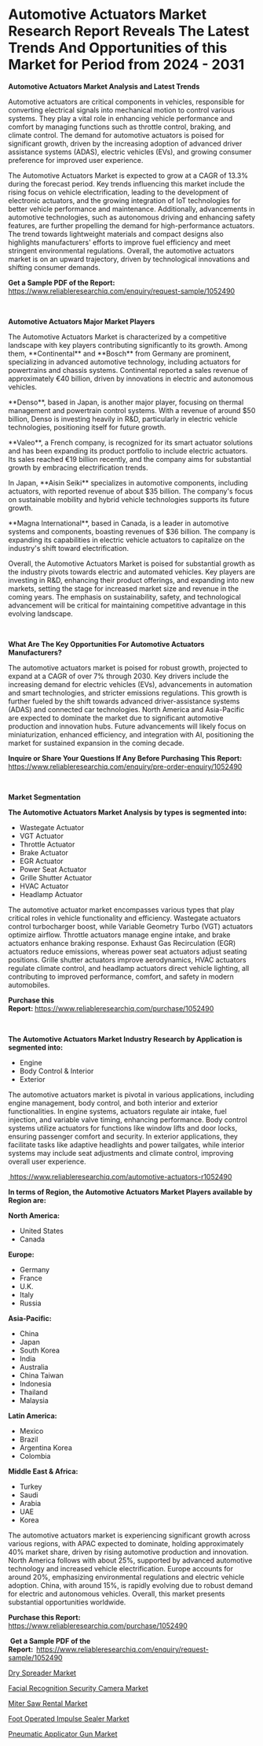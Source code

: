 <p><h1>Automotive Actuators Market Research Report Reveals The Latest Trends And Opportunities of this Market for Period from 2024 - 2031</h1></p><p><strong>Automotive Actuators Market Analysis and Latest Trends</strong></p>
<p><p>Automotive actuators are critical components in vehicles, responsible for converting electrical signals into mechanical motion to control various systems. They play a vital role in enhancing vehicle performance and comfort by managing functions such as throttle control, braking, and climate control. The demand for automotive actuators is poised for significant growth, driven by the increasing adoption of advanced driver assistance systems (ADAS), electric vehicles (EVs), and growing consumer preference for improved user experience.</p><p>The Automotive Actuators Market is expected to grow at a CAGR of 13.3% during the forecast period. Key trends influencing this market include the rising focus on vehicle electrification, leading to the development of electronic actuators, and the growing integration of IoT technologies for better vehicle performance and maintenance. Additionally, advancements in automotive technologies, such as autonomous driving and enhancing safety features, are further propelling the demand for high-performance actuators. The trend towards lightweight materials and compact designs also highlights manufacturers' efforts to improve fuel efficiency and meet stringent environmental regulations. Overall, the automotive actuators market is on an upward trajectory, driven by technological innovations and shifting consumer demands.</p></p>
<p><strong>Get a Sample PDF of the Report:&nbsp;</strong> <a href="https://www.reliableresearchiq.com/enquiry/request-sample/1052490?utm_campaign=1123&utm_medium=2&utm_source=Github&utm_content=ia&utm_term=20122024&utm_id=automotive-actuators">https://www.reliableresearchiq.com/enquiry/request-sample/1052490</a></p>
<p>&nbsp;</p>
<p><strong>Automotive Actuators Major Market Players</strong></p>
<p><p>The Automotive Actuators Market is characterized by a competitive landscape with key players contributing significantly to its growth. Among them, **Continental** and **Bosch** from Germany are prominent, specializing in advanced automotive technology, including actuators for powertrains and chassis systems. Continental reported a sales revenue of approximately €40 billion, driven by innovations in electric and autonomous vehicles.</p><p>**Denso**, based in Japan, is another major player, focusing on thermal management and powertrain control systems. With a revenue of around $50 billion, Denso is investing heavily in R&D, particularly in electric vehicle technologies, positioning itself for future growth.</p><p>**Valeo**, a French company, is recognized for its smart actuator solutions and has been expanding its product portfolio to include electric actuators. Its sales reached €19 billion recently, and the company aims for substantial growth by embracing electrification trends.</p><p>In Japan, **Aisin Seiki** specializes in automotive components, including actuators, with reported revenue of about $35 billion. The company's focus on sustainable mobility and hybrid vehicle technologies supports its future growth.</p><p>**Magna International**, based in Canada, is a leader in automotive systems and components, boasting revenues of $36 billion. The company is expanding its capabilities in electric vehicle actuators to capitalize on the industry's shift toward electrification.</p><p>Overall, the Automotive Actuators Market is poised for substantial growth as the industry pivots towards electric and automated vehicles. Key players are investing in R&D, enhancing their product offerings, and expanding into new markets, setting the stage for increased market size and revenue in the coming years. The emphasis on sustainability, safety, and technological advancement will be critical for maintaining competitive advantage in this evolving landscape.</p></p>
<p>&nbsp;</p>
<p><strong>What Are The Key Opportunities For Automotive Actuators Manufacturers?</strong></p>
<p><p>The automotive actuators market is poised for robust growth, projected to expand at a CAGR of over 7% through 2030. Key drivers include the increasing demand for electric vehicles (EVs), advancements in automation and smart technologies, and stricter emissions regulations. This growth is further fueled by the shift towards advanced driver-assistance systems (ADAS) and connected car technologies. North America and Asia-Pacific are expected to dominate the market due to significant automotive production and innovation hubs. Future advancements will likely focus on miniaturization, enhanced efficiency, and integration with AI, positioning the market for sustained expansion in the coming decade.</p></p>
<p><strong>Inquire or Share Your Questions If Any Before Purchasing This Report:</strong> <a href="https://www.reliableresearchiq.com/enquiry/pre-order-enquiry/1052490?utm_campaign=1123&utm_medium=2&utm_source=Github&utm_content=ia&utm_term=20122024&utm_id=automotive-actuators">https://www.reliableresearchiq.com/enquiry/pre-order-enquiry/1052490</a></p>
<p>&nbsp;</p>
<p><strong>Market Segmentation</strong></p>
<p><strong>The Automotive Actuators Market Analysis by types is segmented into:</strong></p>
<p><ul><li>Wastegate Actuator</li><li>VGT Actuator</li><li>Throttle Actuator</li><li>Brake Actuator</li><li>EGR Actuator</li><li>Power Seat Actuator</li><li>Grille Shutter Actuator</li><li>HVAC Actuator</li><li>Headlamp Actuator</li></ul></p>
<p><p>The automotive actuator market encompasses various types that play critical roles in vehicle functionality and efficiency. Wastegate actuators control turbocharger boost, while Variable Geometry Turbo (VGT) actuators optimize airflow. Throttle actuators manage engine intake, and brake actuators enhance braking response. Exhaust Gas Recirculation (EGR) actuators reduce emissions, whereas power seat actuators adjust seating positions. Grille shutter actuators improve aerodynamics, HVAC actuators regulate climate control, and headlamp actuators direct vehicle lighting, all contributing to improved performance, comfort, and safety in modern automobiles.</p></p>
<p><strong>Purchase this Report:&nbsp;</strong><a href="https://www.reliableresearchiq.com/purchase/1052490?utm_campaign=1123&utm_medium=2&utm_source=Github&utm_content=ia&utm_term=20122024&utm_id=automotive-actuators">https://www.reliableresearchiq.com/purchase/1052490</a></p>
<p>&nbsp;</p>
<p><strong>The Automotive Actuators Market Industry Research by Application is segmented into:</strong></p>
<p><ul><li>Engine</li><li>Body Control & Interior</li><li>Exterior</li></ul></p>
<p><p>The automotive actuators market is pivotal in various applications, including engine management, body control, and both interior and exterior functionalities. In engine systems, actuators regulate air intake, fuel injection, and variable valve timing, enhancing performance. Body control systems utilize actuators for functions like window lifts and door locks, ensuring passenger comfort and security. In exterior applications, they facilitate tasks like adaptive headlights and power tailgates, while interior systems may include seat adjustments and climate control, improving overall user experience.</p></p>
<p><a href="https://www.reliableresearchiq.com/automotive-actuators-r1052490?utm_campaign=1123&utm_medium=2&utm_source=Github&utm_content=ia&utm_term=20122024&utm_id=automotive-actuators">&nbsp;https://www.reliableresearchiq.com/automotive-actuators-r1052490</a></p>
<p><strong>In terms of Region, the Automotive Actuators Market Players available by Region are:</strong></p>
<p>
    <p> <strong> North America: </strong>
        <ul>
            <li>United States</li>
            <li>Canada</li>
        </ul>
        </p> 
    <p> <strong> Europe: </strong>
        <ul>
            <li>Germany</li>
            <li>France</li>
            <li>U.K.</li>
            <li>Italy</li>
            <li>Russia</li>
        </ul>
        </p> 
    <p> <strong> Asia-Pacific: </strong>
        <ul>
            <li>China</li>
            <li>Japan</li>
            <li>South Korea</li>
            <li>India</li>
            <li>Australia</li>
            <li>China Taiwan</li>
            <li>Indonesia</li>
            <li>Thailand</li>
            <li>Malaysia</li>
        </ul>
        </p> 
    <p> <strong> Latin America: </strong>
        <ul>
            <li>Mexico</li>
            <li>Brazil</li>
            <li>Argentina Korea</li>
            <li>Colombia</li>
        </ul>
        </p> 
    <p> <strong> Middle East & Africa: </strong>
        <ul>
            <li>Turkey</li>
            <li>Saudi</li>
            <li>Arabia</li>
            <li>UAE</li>
            <li>Korea</li>
        </ul>
    </p>
    </p>
<p><p>The automotive actuators market is experiencing significant growth across various regions, with APAC expected to dominate, holding approximately 40% market share, driven by rising automotive production and innovation. North America follows with about 25%, supported by advanced automotive technology and increased vehicle electrification. Europe accounts for around 20%, emphasizing environmental regulations and electric vehicle adoption. China, with around 15%, is rapidly evolving due to robust demand for electric and autonomous vehicles. Overall, this market presents substantial opportunities worldwide.</p></p>
<p><strong>Purchase this Report: </strong><a href="https://www.reliableresearchiq.com/purchase/1052490?utm_campaign=1123&utm_medium=2&utm_source=Github&utm_content=ia&utm_term=20122024&utm_id=automotive-actuators">https://www.reliableresearchiq.com/purchase/1052490</a></p>
<p>&nbsp;<strong>Get a Sample PDF of the Report:&nbsp;&nbsp;</strong><a href="https://www.reliableresearchiq.com/enquiry/request-sample/1052490?utm_campaign=1123&utm_medium=2&utm_source=Github&utm_content=ia&utm_term=20122024&utm_id=automotive-actuators">https://www.reliableresearchiq.com/enquiry/request-sample/1052490</a></p>
<p><strong></strong></p>
<p><p><a href="https://www.linkedin.com/pulse/report-global-dry-spreader-size-valuation-current-cagr-8pm3e?utm_campaign=1123&utm_medium=2&utm_source=Github&utm_content=ia&utm_term=20122024&utm_id=automotive-actuators">Dry Spreader Market</a></p><p><a href="https://www.linkedin.com/pulse/facial-recognition-security-cameramarket-size-trends-growth-740xe?utm_campaign=1123&utm_medium=2&utm_source=Github&utm_content=ia&utm_term=20122024&utm_id=automotive-actuators">Facial Recognition Security Camera Market</a></p><p><a href="https://www.linkedin.com/pulse/regional-development-deployment-revenue-growth-miter-saw-lmfve?utm_campaign=1123&utm_medium=2&utm_source=Github&utm_content=ia&utm_term=20122024&utm_id=automotive-actuators">Miter Saw Rental Market</a></p><p><a href="https://www.linkedin.com/pulse/comprehensive-overview-foot-operated-impulse-sealer-market-3udre?utm_campaign=1123&utm_medium=2&utm_source=Github&utm_content=ia&utm_term=20122024&utm_id=automotive-actuators">Foot Operated Impulse Sealer Market</a></p><p><a href="https://www.linkedin.com/pulse/pneumatic-applicator-gun-market-report-competitive-insights-w5pme?utm_campaign=1123&utm_medium=2&utm_source=Github&utm_content=ia&utm_term=20122024&utm_id=automotive-actuators">Pneumatic Applicator Gun Market</a></p></p>